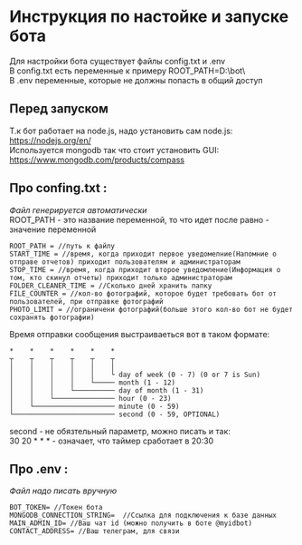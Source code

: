 # Инструкция по настойке и запуске бота

Для настройки бота существует файлы config.txt и .env  
В config.txt есть переменные к примеру ROOT_PATH=D:\bot\  
В .env переменные, которые не должны попасть в общий доступ

## Перед запуском

Т.к бот работает на node.js, надо установить сам node.js:  
https://nodejs.org/en/  
Используется mongodb так что стоит установить GUI:  
https://www.mongodb.com/products/compass

## Про confing.txt :

_Файл генерируется автоматически_  
ROOT_PATH - это название переменной, то что идет после равно - значение переменной

```
ROOT_PATH = //путь к файлу
START_TIME = //время, когда приходит первое уведомелние(Напомние о отправе отчетов) приходит пользователям и администраторам
STOP_TIME = //время, когда приходит второе уведомление(Информация о том, кто скинул отчеты) приходит только администраторам
FOLDER_CLEANER_TIME = //Сколько дней хранить папку
FILE_COUNTER = //кол-во фотографий, которое будет требовать бот от пользователей, при отправке фотографий
PHOTO_LIMIT = //ограничени фотографий(больше этого кол-во бот не будет сохранять фотографии)
```

Время отправки сообщения выстраиваеться вот в таком формате:

```
*    *    *    *    *    *
┬    ┬    ┬    ┬    ┬    ┬
│    │    │    │    │    │
│    │    │    │    │    └ day of week (0 - 7) (0 or 7 is Sun)
│    │    │    │    └───── month (1 - 12)
│    │    │    └────────── day of month (1 - 31)
│    │    └─────────────── hour (0 - 23)
│    └──────────────────── minute (0 - 59)
└───────────────────────── second (0 - 59, OPTIONAL)
```

second - не обязтельный параметр, можно писать и так:  
30 20 \* \* \* - означает, что таймер сработает в 20:30

## Про .env :

_Файл надо писать вручную_

```
BOT_TOKEN= //Токен бота
MONGODB_CONNECTION_STRING=  //Cсылка для подключения к базе данных
MAIN_ADMIN_ID= //Ваш чат id (можно получить в боте @myidbot)
CONTACT_ADDRESS= //Ваш телеграм, для связи
```
